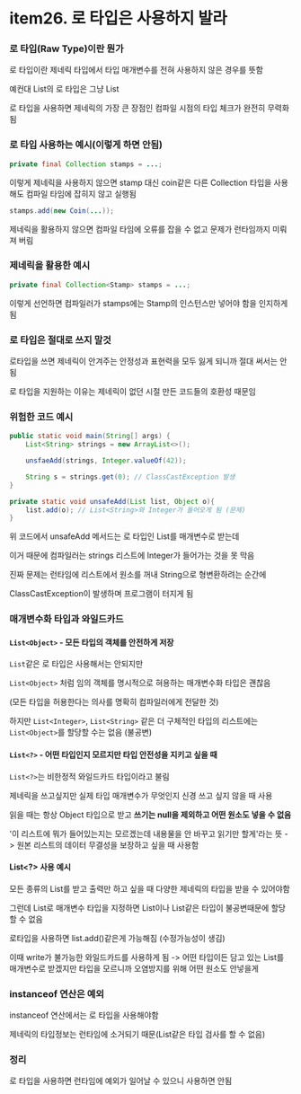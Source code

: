# item26. 로 타입은 사용하지 발라

### 로 타입(Raw Type)이란 뭔가

로 타입이란 제네릭 타입에서 타입 매개변수를 전혀 사용하지 않은 경우를 뜻함

예컨대 List<E>의 로 타입은 그냥 List

로 타입을 사용하면 제네릭의 가장 큰 장점인 컴파일 시점의 타입 체크가 완전히 무력화됨

### 로 타입 사용하는 예시(이렇게 하면 안됨)

```java
private final Collection stamps = ...;
```

이렇게 제네릭을 사용하지 않으면 stamp 대신 coin같은 다른 Collection 타입을 사용해도 컴파일 타임에 잡히지 않고 실행됨

```java
stamps.add(new Coin(...));
```

제네릭을 활용하지 않으면 컴파일 타임에 오류를 잡을 수 없고 문제가 런타임까지 미뤄져 버림

### 제네릭을 활용한 예시

```java
private final Collection<Stamp> stamps = ...;
```

이렇게 선언하면 컴파일러가 stamps에는 Stamp의 인스턴스만 넣어야 함을 인지하게 됨

### 로 타입은 절대로 쓰지 말것

로타입을 쓰면 제네릭이 안겨주는 안정성과 표현력을 모두 잃게 되니까 절대 써서는 안됨

로 타입을 지원하는 이유는 제네릭이 없던 시절 만든 코드들의 호환성 때문임

### 위험한 코드 예시

```java
public static void main(String[] args) {
    List<String> strings = new ArrayList<>();

    unsfaeAdd(strings, Integer.valueOf(42));

    String s = strings.get(0); // ClassCastException 발생
}

private static void unsafeAdd(List list, Object o){
    list.add(o); // List<String>와 Integer가 들어오게 됨 (문제)
}
```

위 코드에서 unsafeAdd 메서드는 로 타입인 List를 매개변수로 받는데

이거 때문에 컴파일러는 strings 리스트에 Integer가 들어가는 것을 못 막음

진짜 문제는 런타임에 리스트에서 원소를 꺼내 String으로 형변환하려는 순간에

ClassCastException이 발생하며 프로그램이 터지게 됨

### 매개변수화 타입과 와일드카드

#### `List<Object>` - 모든 타입의 객체를 안전하게 저장

`List`같은 로 타입은 사용해서는 안되지만

`List<Object>` 처럼 임의 객체를 명시적으로 혀용하는 매개변수화 타입은 괜찮음

(모든 타입을 허용한다는 의사를 명확히 컴파일러에게 전달한 것)

하지만 `List<Integer>`, `List<String>` 같은 더 구체적인 타입의 리스트에는 `List<Object>`를 할당할 수는 없음 (불공변)

#### `List<?>` - 어떤 타입인지 모르지만 타입 안전성을 지키고 싶을 때

`List<?>`는 비한정적 와일드카드 타입이라고 불림

제네릭을 쓰고싶지만 실제 타입 매개변수가 무엇인지 신경 쓰고 싶지 않을 때 사용

읽을 때는 항상 Object 타입으로 받고 **쓰기는 null을 제외하고 어떤 원소도 넣을 수 없음**

'이 리스트에 뭐가 들어있는지는 모르겠는데 내용물을 안 바꾸고 읽기만 할게'라는 뜻
-> 원본 리스트의 데이터 무결성을 보장하고 싶을 때 사용함

#### List<?> 사용 예시

모든 종류의 List를 받고 출력만 하고 싶을 때 다양한 제네릭의 타입을 받을 수 있어야함

그런데 List<Object>로 매개변수 타입을 지정하면 List<String>이나 List<Integer>같은 타입이 불공변때문에 할당할 수 없음

로타입을 사용하면 list.add()같은게 가능해짐 (수정가능성이 생김)

이때 write가 불가능한 와일드카드를 사용하게 됨
-> 어떤 타입이든 담고 있는 List를 매개변수로 받겠지만 타입을 모르니까 오염방지를 위해 어떤 원소도 안넣을게

### instanceof 연산은 예외

instanceof 연산에서는 로 타입을 사용해야함

제네릭의 타입정보는 런타임에 소거되기 때문(List<String>같은 타입 검사를 할 수 없음)

### 정리

로 타입을 사용하면 런타임에 예외가 일어날 수 있으니 사용하면 안됨
